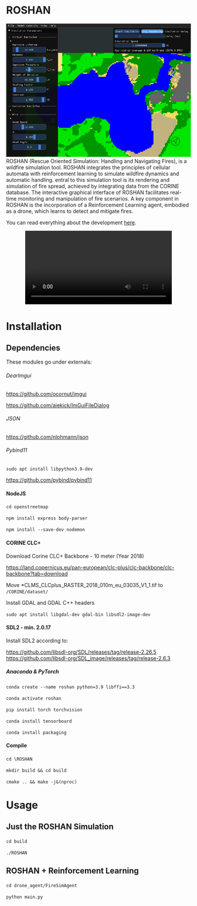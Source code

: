 # ROSHAN
![](ROSHAN_uebersicht.png)
ROSHAN (Rescue Oriented Simulation: Handling and Navigating Fires), is a wildfire simulation tool. ROSHAN integrates the principles of cellular automata with reinforcement learning to simulate wildfire dynamics and automatic handling. entral to this simulation tool is its rendering and simulation of fire spread, achieved by integrating data from the CORINE database. The interactive graphical interface of ROSHAN facilitates real-time monitoring and manipulation of fire scenarios. A key component in ROSHAN is the incorporation of a Reinforcement Learning agent, embodied as a drone, which learns to detect and mitigate fires.

You can read everything about the development [here](paper.pdf).

<div align="center">
  <video src="agent.mp4" width="400" />
</div>

# Installation
## Dependencies

These modules go under externals:

###### DearImgui 

https://github.com/ocornut/imgui

https://github.com/aiekick/ImGuiFileDialog

###### JSON
https://github.com/nlohmann/json

###### Pybind11
`sudo apt install libpython3.9-dev`

https://github.com/pybind/pybind11

#### NodeJS

`cd openstreetmap`

`npm install express body-parser`

`npm install --save-dev nodemon`

#### CORINE CLC+ 

Download Corine CLC+ Backbone - 10 meter (Year 2018)

https://land.copernicus.eu/pan-european/clc-plus/clc-backbone/clc-backbone?tab=download

Move *CLMS_CLCplus_RASTER_2018_010m_eu_03035_V1_1.tif to `/CORINE/dataset/`

Install GDAL and GDAL C++ headers

`sudo apt install libgdal-dev gdal-bin libsdl2-image-dev`

#### SDL2 - min. 2.0.17 

Install SDL2 according to:

https://github.com/libsdl-org/SDL/releases/tag/release-2.26.5
https://github.com/libsdl-org/SDL_image/releases/tag/release-2.6.3

##### Anaconda & PyTorch

`conda create --name roshan python=3.9 libffi==3.3`

`conda activate roshan`

`pip install torch torchvision`

`conda install tensorboard`

`conda install packaging`

#### Compile

`cd \ROSHAN`

`mkdir build && cd build`

`cmake .. && make -j&(nproc)`

# Usage

## Just the ROSHAN Simulation

`cd build`

`./ROSHAN`

## ROSHAN + Reinforcement Learning

`cd drone_agent/FireSimAgent`

`python main.py`